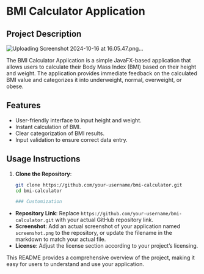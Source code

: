 # BMI Calculator Application

## Project Description
![Uploading Screenshot 2024-10-16 at 16.05.47.png…]()

The BMI Calculator Application is a simple JavaFX-based application that allows users to calculate their Body Mass Index (BMI) based on their height and weight. The application provides immediate feedback on the calculated BMI value and categorizes it into underweight, normal, overweight, or obese.

## Features
- User-friendly interface to input height and weight.
- Instant calculation of BMI.
- Clear categorization of BMI results.
- Input validation to ensure correct data entry.

## Usage Instructions

1. **Clone the Repository**:
   ```bash
   git clone https://github.com/your-username/bmi-calculator.git
   cd bmi-calculator

   ### Customization
- **Repository Link**: Replace `https://github.com/your-username/bmi-calculator.git` with your actual GitHub repository link.
- **Screenshot**: Add an actual screenshot of your application named `screenshot.png` to the repository, or update the filename in the markdown to match your actual file.
- **License**: Adjust the license section according to your project’s licensing. 

This README provides a comprehensive overview of the project, making it easy for users to understand and use your application.

